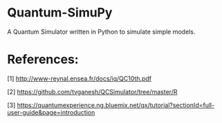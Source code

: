 # Quantum-SimuPy
A Quantum Simulator written in Python to simulate simple models. 

# References:
[1] http://www-reynal.ensea.fr/docs/iq/QC10th.pdf

[2] https://github.com/tvganesh/QCSimulator/tree/master/R

[3] https://quantumexperience.ng.bluemix.net/qx/tutorial?sectionId=full-user-guide&page=introduction
